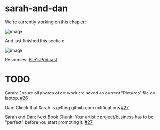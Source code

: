 # sarah-and-dan

We're currently working on this chapter:

![image](https://github.com/user-attachments/assets/8f6522f2-aaf9-40a3-963f-05d6d9c064ed)


And just finished this section:

![image](https://github.com/user-attachments/assets/e7e7c86f-1fe1-4d58-be9b-59dc14a7b146)


Resources:
[Elie's Podcast](https://music.youtube.com/playlist?list=PLEmN937yN2KaPx569bd4i6AOuJR3Uovxs&si=wHbfTo_KFuqT8IP6)


# TODO

Sarah: Ensure all photos of art work are saved on current "Pictures" file on laptop.  [#26](https://github.com/pflagerd/sarah-and-dan/issues/26)

Dan: Check that Sarah is getting github.com notifications [#27](https://github.com/pflagerd/sarah-and-dan/issues/27)

Sarah and Dan: Next Book Chunk: Your artistic project/business has to be "perfect" before you start promoting it.  [#27](https://github.com/pflagerd/sarah-and-dan/issues/24)
